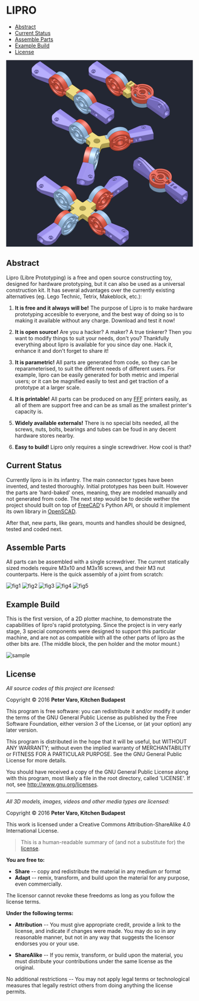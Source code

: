 LIPRO
=====

- [Abstract](#abstract)
- [Current Status](#current-status)
- [Assemble Parts](#assemble-parts)
- [Example Build](#example-build)
- [License](#license)

![parts](img/joint.010.2.preview.png?raw=true "parts")



Abstract
--------

Lipro (Libre Prototyping) is a free and open source constructing toy, designed
for hardware prototyping, but it can also be used as a universal construction
kit. It has several advantages over the currently existing alternatives (eg.
Lego Technic, Tetrix, Makeblock, etc.):

1. **It is free and it always will be!** The purpose of Lipro is to make
   hardware prototyping accesible to everyone, and the best way of doing so is
   to making it available without any charge. Download and test it now!

2. **It is open source!** Are you a hacker? A maker? A true tinkerer? Then you
   want to modify things to suit your needs, don't you? Thankfully everything
   about lipro is available for you since day one. Hack it, enhance it and don't
   forget to share it!

3. **It is parametric!** All parts are generated from code, so they can be
   reparameterised, to suit the different needs of different users. For example,
   lipro can be easily generated for both metric and imperial users; or it can
   be magnified easily to test and get traction of a prototype at a larger
   scale.

4. **It is printable!** All parts can be produced on any
   [FFF](http://reprap.org/wiki/Fused_filament_fabrication) printers easily,
   as all of them are support free and can be as small as the
   smallest printer's capacity is.

5. **Widely available externals!** There is no special bits needed, all the
   screws, nuts, bolts, bearings and tubes can be foud in any decent hardware
   stores nearby.

6. **Easy to build!** Lipro only requires a single screwdriver. How cool is
   that?



Current Status
--------------

Currently lipro is in its infantry. The main connector types have been invented,
and tested thoroughly. Initial prototypes has been built. However the parts are
'hard-baked' ones, meaning, they are modeled manually and not generated from
code. The next step would be to decide wether the project should built on top of
[FreeCAD](http://www.freecadweb.org)'s Python API, or should it implement its
own library in [OpenSCAD](http://www.openscad.org).

After that, new parts, like gears, mounts and handles should be designed, tested
and coded next.



Assemble Parts
--------------

All parts can be assembled with a single screwdriver. The current statically
sized models require M3x10 and M3x16 screws, and their M3 nut counterparts. Here
is the quick assembly of a joint from scratch:

![fig1](img/fig1.gif?raw=true "fig1")
![fig2](img/fig2.gif?raw=true "fig2")
![fig3](img/fig3.gif?raw=true "fig3")
![fig4](img/fig4.gif?raw=true "fig4")
![fig5](img/fig5.gif?raw=true "fig5")



Example Build
-------------

This is the first version, of a 2D plotter machine, to demonstrate the
capabilities of lipro's rapid prototyping. Since the project is in very early
stage, 3 special components were designed to support this particular machine,
and are not as compatible with all the other parts of lipro as the other bits
are. (The middle block, the pen holder and the motor mount.)

![sample](img/sample.gif?raw=true "sample")



License
-------

*All source codes of this project are licensed:*

Copyright &copy; 2016 **Peter Varo, Kitchen Budapest**

This program is free software: you can redistribute it and/or modify it under
the terms of the GNU General Public License as published by the Free Software
Foundation, either version 3 of the License, or (at your option) any later
version.

This program is distributed in the hope that it will be useful, but WITHOUT ANY
WARRANTY; without even the implied warranty of MERCHANTABILITY or FITNESS FOR A
PARTICULAR PURPOSE. See the GNU General Public License for more details.

You should have received a copy of the GNU General Public License along with
this program, most likely a file in the root directory, called 'LICENSE'.
If not, see <http://www.gnu.org/licenses>.

- - -

*All 3D models, images, videos and other media types are licensed:*

Copyright &copy; 2016 **Peter Varo, Kitchen Budapest**

This work is licensed under a Creative Commons Attribution-ShareAlike 4.0
International License.

> This is a human-readable summary of (and not a substitute for) the
> [license](https://creativecommons.org/licenses/by-sa/4.0/legalcode).

**You are free to:**

- **Share** -- copy and redistribute the material in any medium or format
- **Adapt** -- remix, transform, and build upon the material for any purpose,
  even commercially.

The licensor cannot revoke these freedoms as long as you follow the license
terms.

**Under the following terms:**

- **Attribution** -- You must give appropriate credit, provide a link to the
  license, and indicate if changes were made. You may do so in any reasonable
  manner, but not in any way that suggests the licensor endorses you or your
  use.

- **ShareAlike** -- If you remix, transform, or build upon the material, you
  must distribute your contributions under the same license as the original.

No additional restrictions -- You may not apply legal terms or technological
measures that legally restrict others from doing anything the license permits.
